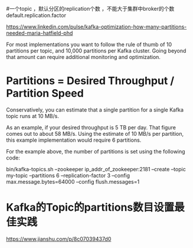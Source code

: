 
#一个topic ，默认分区的replication个数 ，不能大于集群中broker的个数
default.replication.factor

https://www.linkedin.com/pulse/kafka-optimization-how-many-partitions-needed-maria-hatfield-phd

For most implementations you want to follow the rule of thumb of 10 partitions per topic, 
and 10,000 partitions per Kafka cluster. Going beyond that amount can require additional monitoring and optimization.

# Partitions = Desired Throughput / Partition Speed

Conservatively, you can estimate that a single partition for a single Kafka topic runs at 10 MB/s.

As an example, if your desired throughput is 5 TB per day. That figure comes out to about 58 MB/s. 
Using the estimate of 10 MB/s per partition, this example implementation would require 6 partitions.

For the example above, the number of partitions is set using the following code:

bin/kafka-topics.sh –zookeeper ip_addr_of_zookeeper:2181 –create –topic my-topic –partitions 6 –replication-factor 3 
–config max.message.bytes=64000 –config flush.messages=1

# Kafka的Topic的partitions数目设置最佳实践
https://www.jianshu.com/p/8c07039437d0